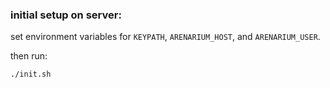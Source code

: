 

### initial setup on server:

set environment variables for `KEYPATH`, `ARENARIUM_HOST`, and `ARENARIUM_USER`.

then run:

```./init.sh```
